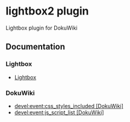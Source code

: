 lightbox2 plugin
==================

Lightbox plugin for DokuWiki

Documentation
--------------

### Lightbox

- [Lightbox](https://lokeshdhakar.com/projects/lightbox2/)

### DokuWiki

- [devel:event:css_styles_included [DokuWiki]](https://www.dokuwiki.org/devel:event:css_styles_included)
- [devel:event:js_script_list [DokuWiki]](https://www.dokuwiki.org/devel:event:js_script_list)

